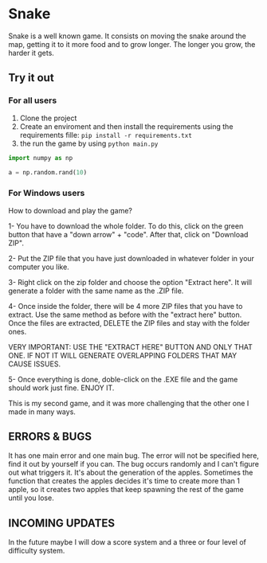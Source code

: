 # Snake

Snake is a well known game. It consists on moving the snake around the map, getting it to it more food and to grow longer. The longer you grow, the harder it gets.


## Try it out


### For all users

1. Clone the project
2. Create an enviroment and then install the requirements using the requirements fille: `pip install -r requirements.txt`
3. the run the game by using `python main.py`

```python
import numpy as np
 
a = np.random.rand(10)
```

### For Windows users
How to download and play the game?

1- You have to download the whole folder. To do this, click on the green button that have a "down arrow" + "code". After that, click on "Download ZIP".

2- Put the ZIP file that you have just downloaded in whatever folder in your computer you like.

3- Right click on the zip folder and choose the option "Extract here". It will generate a folder with the same name as the .ZIP file.

4- Once inside the folder, there will be 4 more ZIP files that you have to extract. Use the same method as before with the "extract here" button. Once the files are extracted, DELETE the ZIP files and stay with the folder ones.

VERY IMPORTANT: USE THE "EXTRACT HERE" BUTTON AND ONLY THAT ONE. IF NOT IT WILL GENERATE OVERLAPPING FOLDERS THAT MAY CAUSE ISSUES.

5- Once everything is done, doble-click on the .EXE file and the game should work just fine. ENJOY IT.

This is my second game, and it was more challenging that the other one I made in many ways.


## ERRORS & BUGS

It has one main error and one main bug. The error will not be specified here, find it out by yourself if you can. The bug occurs randomly and I can't figure out what triggers it. It's about the generation of the apples. Sometimes the function that creates the apples decides it's time to create more than 1 apple, so it creates two apples that keep spawning the rest of the game until you lose.

## INCOMING UPDATES

In the future maybe I will dow a score system and a three or four level of difficulty system.
